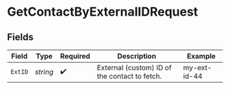 # GetContactByExternalIDRequest


## Fields

| Field                                         | Type                                          | Required                                      | Description                                   | Example                                       |
| --------------------------------------------- | --------------------------------------------- | --------------------------------------------- | --------------------------------------------- | --------------------------------------------- |
| `ExtID`                                       | *string*                                      | :heavy_check_mark:                            | External (custom) ID of the contact to fetch. | my-ext-id-44                                  |